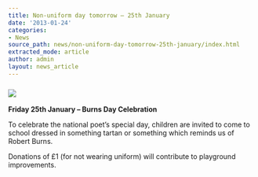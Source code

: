 ```yaml
---
title: Non-uniform day tomorrow – 25th January
date: '2013-01-24'
categories:
- News
source_path: news/non-uniform-day-tomorrow-25th-january/index.html
extracted_mode: article
author: admin
layout: news_article
---
```

### ![](http://img2.ymlp214.net/fgcu_robertburnswithtartanborder.jpg)

**Friday 25th January – Burns Day Celebration**

To celebrate the national poet’s special day, children are invited to come to school dressed in something tartan or something which reminds us of Robert Burns.

Donations of £1 (for not wearing uniform) will contribute to playground improvements.
